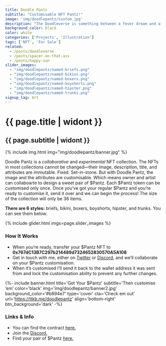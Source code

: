 ```yaml
---
title: Doodle Pantz
subtitle: "Customisable NFT Pantz!"
image: 'img/doodlepantz/custom.jpg'
description: "The Doodleverse is something between a fever dream and a vibrant paradise—it’s certainly not of this world. Meet all kinds of weird and wonderful creatures in a variety of dream-like scenes—trees with eyes, castle clouds, vicious plants, creepy hills, and tons of one-eyed birds!"
background_color: black
color: white
categories: ['Projects', 'Illustration']
tags: ['NFT', 'For Sale']
related:
  - /posts/doodleverse
  - /posts/spacer-on-that-ass
  - /posts/happy-sun
slider_images:
  - "img/doodlepantz/named-briefs.png"
  - "img/doodlepantz/named-bikini.png"
  - "img/doodlepantz/named-boxers.png"
  - "img/doodlepantz/named-boyshorts.png"
  - "img/doodlepantz/named-hipster.png"
  - "img/doodlepantz/named-trunks.png"
signup_tag: Art
---
```


# {{ page.title | widont }}
## {{ page.subtitle | widont }}

{% include img.html img="img/doodlepantz/banner.jpg" %}

Doodle Pantz is a *collaborative* and *experimental* NFT collection. The NFTs in most collections cannot be changed—their image, description, title, and attributes are immutable. Fixed. Set-in-stone. But with Doodle Pantz, the image and the attributes are customisable. Which means owner and artist can collaboarte to design a sweet pair of $Pantz. Each $Pantz token can be customised only once. Once you’ve got your regular $Pantz and you’re ready to customise it, send it over and we can begin the process! The size of the collection will only be 36 items.

**There are 6 styles:** briefs, bikini, boxers, boyshorts, hipster, and trunks. You can see them below.

{% include glider.html imgs=page.slider_images %}

### How It Works
- When you’re ready, transfer your $Pantz NFT to <strong class="ellipsis-overflow">0x767dC13B7C297b214489d7324652830570A5A108</strong>
- Get in touch with me, either on [Twitter](https://ttkb.me/twitter) or [Discord](https://discordapp.com/users/915986990971899974), and we’ll collaborate on your $Pantz customisation.
- When it’s customised I’ll send it back to the wallet address it was sent from and lock the customisation ability to prevent any further changes.

{%- include banner.html title='Get Your $Pantz' subtitle='Then customise ’em' color='black' img='img/doodlepantz/banner2.jpg' background_color='#b894e7' type='cover' cta='Check em out' url='https://ttkb.me/doodlepantz' align='bottom-right' btn_background='dark' -%}

### Links & Info
- You can find the contract [here.](https://snowtrace.io/address/0x8006a9Dd6f117569fB671E5CE2422c81FeC8018f)
- Join the [Discord.](https://ttkb.me/dc)
- Find your pair of $Pantz [here.](https://ttkb.me/doodlepantz)